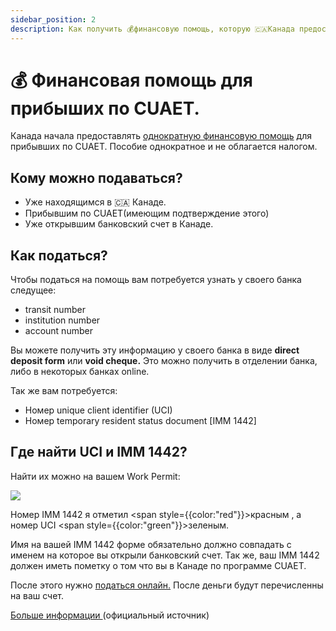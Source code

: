```yaml
---
sidebar_position: 2
description: Как получить 💰финансовую помощь, которую 🇨🇦Канада предоставляет пребывшим по визе CUAET.
---
```


# 💰 Финансовая помощь для прибыших по CUAET.

Канада начала предоставлять [однократную финансовую помощь](https://www.canada.ca/en/immigration-refugees-citizenship/services/immigrate-canada/ukraine-measures/settlement/get-financial-assistance.html) для прибывших по CUAET. Пособие однократное и не облагается налогом. 

## Кому можно подаваться?  

- Уже находящимся в 🇨🇦 Канаде.
- Прибывшим по CUAET(имеющим подтверждение этого)
- Уже открывшим банковский счет в Канаде.

## Как податься?  

Чтобы податься на помощь вам потребуется узнать у своего банка следущее:

- transit number
- institution number
- account number

Вы можете получить эту информацию у своего банка в виде **direct deposit form** или **void cheque.** Это можно получить в отделении банка, либо в некоторых банках  online.

Так же вам потребуется:
- Номер unique client identifier (UCI)
- Номер temporary resident status document [IMM 1442]

## Где найти UCI и IMM 1442?

Найти их можно на вашем Work Permit:

<div style={{display:"flex",flexDirection:"row",justifyContent:"center"}}>
    <img src="/img/imm1444_visitor_record.jpeg" style={{height:"auto",maxWidth:"500px",objectFit:"contain",margin:"10px"}} />
</div>

Номер IMM 1442 я отметил <span style={{color:"red"}}>красным</span> , а номер  UCI   <span style={{color:"green"}}>зеленым</span>. 

Имя на вашей IMM 1442 форме обязательно должно совпадать с именем на которое вы открыли банковский счет. Так же, ваш IMM 1442 должен иметь пометку о том что вы в Канаде по программе CUAET.  

После этого нужно [податься онлайн.](https://srv217.services.gc.ca/ihst4/Intro.aspx?cid=977376c8-4809-47af-b40b-0dc0a1932477&lc=eng) После деньги будут перечисленны на ваш счет.

[Больше информации ](https://www.canada.ca/en/immigration-refugees-citizenship/services/immigrate-canada/ukraine-measures/settlement/get-financial-assistance.html) (официальный источник)



